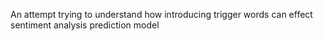 An attempt trying to understand how introducing trigger words can effect sentiment analysis prediction model
